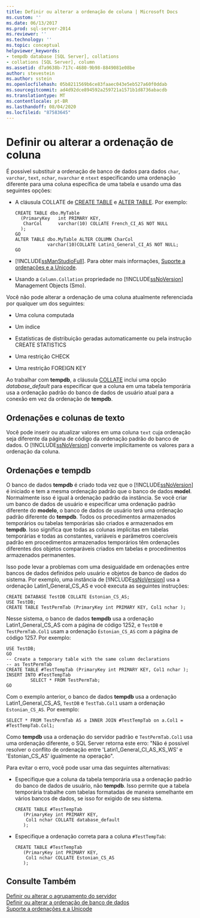 ```yaml
---
title: Definir ou alterar a ordenação de coluna | Microsoft Docs
ms.custom: ''
ms.date: 06/13/2017
ms.prod: sql-server-2014
ms.reviewer: ''
ms.technology: ''
ms.topic: conceptual
helpviewer_keywords:
- tempdb database [SQL Server], collations
- collations [SQL Server], column
ms.assetid: d7a9638b-717c-4680-9b98-8849081e08be
author: stevestein
ms.author: sstein
ms.openlocfilehash: 05b8211569b6ce83faaec043e5eb527a60f0ddab
ms.sourcegitcommit: ad4d92dce894592a259721a1571b1d8736abacdb
ms.translationtype: MT
ms.contentlocale: pt-BR
ms.lasthandoff: 08/04/2020
ms.locfileid: "87583645"
---
```

# <a name="set-or-change-the-column-collation"></a>Definir ou alterar a ordenação de coluna
  É possível substituir a ordenação de banco de dados para dados `char`, `varchar`, `text`, `nchar`, `nvarchar` e `ntext` especificando uma ordenação diferente para uma coluna específica de uma tabela e usando uma das seguintes opções:  
  
-   A cláusula COLLATE de [CREATE TABLE](/sql/t-sql/statements/create-table-transact-sql) e [ALTER TABLE](/sql/t-sql/statements/alter-table-transact-sql). Por exemplo:  
  
    ```  
    CREATE TABLE dbo.MyTable  
      (PrimaryKey   int PRIMARY KEY,  
       CharCol      varchar(10) COLLATE French_CI_AS NOT NULL  
      );  
    GO  
    ALTER TABLE dbo.MyTable ALTER COLUMN CharCol  
                varchar(10)COLLATE Latin1_General_CI_AS NOT NULL;  
    GO  
    ```  
  
-   [!INCLUDE[ssManStudioFull](../../includes/ssmanstudiofull-md.md)]. Para obter mais informações, [Suporte a ordenações e a Unicode](collation-and-unicode-support.md).  
  
-   Usando a `Column.Collation` propriedade no [!INCLUDE[ssNoVersion](../../includes/ssnoversion-md.md)] Management Objects (Smo).  
  
 Você não pode alterar a ordenação de uma coluna atualmente referenciada por qualquer um dos seguintes:  
  
-   Uma coluna computada  
  
-   Um índice  
  
-   Estatísticas de distribuição geradas automaticamente ou pela instrução CREATE STATISTICS  
  
-   Uma restrição CHECK  
  
-   Uma restrição FOREIGN KEY  
  
 Ao trabalhar com **tempdb**, a cláusula [COLLATE](/sql/t-sql/statements/collations) inclui uma opção *database_default* para especificar que a coluna em uma tabela temporária usa a ordenação padrão do banco de dados de usuário atual para a conexão em vez da ordenação de **tempdb**.  
  
## <a name="collations-and-text-columns"></a>Ordenações e colunas de texto  
 Você pode inserir ou atualizar valores em uma coluna `text` cuja ordenação seja diferente da página de código da ordenação padrão do banco de dados. O [!INCLUDE[ssNoVersion](../../includes/ssnoversion-md.md)] converte implicitamente os valores para a ordenação da coluna.  
  
## <a name="collations-and-tempdb"></a>Ordenações e tempdb  
 O banco de dados **tempdb** é criado toda vez que o [!INCLUDE[ssNoVersion](../../includes/ssnoversion-md.md)] é iniciado e tem a mesma ordenação padrão que o banco de dados **model**. Normalmente isso é igual à ordenação padrão da instância. Se você criar um banco de dados de usuário e especificar uma ordenação padrão diferente do **modelo**, o banco de dados de usuário terá uma ordenação padrão diferente do **tempdb**. Todos os procedimentos armazenados temporários ou tabelas temporárias são criados e armazenados em **tempdb**. Isso significa que todas as colunas implícitas em tabelas temporárias e todas as constantes, variáveis e parâmetros coercíveis padrão em procedimentos armazenados temporários têm ordenações diferentes dos objetos comparáveis criados em tabelas e procedimentos armazenados permanentes.  
  
 Isso pode levar a problemas com uma desigualdade em ordenações entre bancos de dados definidos pelo usuário e objetos de banco de dados do sistema. Por exemplo, uma instância de [!INCLUDE[ssNoVersion](../../includes/ssnoversion-md.md)] usa a ordenação Latin1_General_CS_AS e você executa as seguintes instruções:  
  
```  
CREATE DATABASE TestDB COLLATE Estonian_CS_AS;  
USE TestDB;  
CREATE TABLE TestPermTab (PrimaryKey int PRIMARY KEY, Col1 nchar );  
```  
  
 Nesse sistema, o banco de dados **tempdb** usa a ordenação Latin1_General_CS_AS com a página de código 1252, e `TestDB` e `TestPermTab.Col1` usam a ordenação `Estonian_CS_AS` com a página de código 1257. Por exemplo:  
  
```  
USE TestDB;  
GO  
-- Create a temporary table with the same column declarations  
-- as TestPermTab  
CREATE TABLE #TestTempTab (PrimaryKey int PRIMARY KEY, Col1 nchar );  
INSERT INTO #TestTempTab  
         SELECT * FROM TestPermTab;  
GO  
```  
  
 Com o exemplo anterior, o banco de dados **tempdb** usa a ordenação Latin1_General_CS_AS, `TestDB` e `TestTab.Col1` usam a ordenação `Estonian_CS_AS`. Por exemplo:  
  
```  
SELECT * FROM TestPermTab AS a INNER JOIN #TestTempTab on a.Col1 = #TestTempTab.Col1;  
```  
  
 Como **tempdb** usa a ordenação do servidor padrão e `TestPermTab.Col1` usa uma ordenação diferente, o SQL Server retorna este erro: "Não é possível resolver o conflito de ordenação entre 'Latin1_General_CI_AS_KS_WS' e 'Estonian_CS_AS' igualmente na operação".  
  
 Para evitar o erro, você pode usar uma das seguintes alternativas:  
  
-   Especifique que a coluna da tabela temporária usa a ordenação padrão do banco de dados de usuário, não **tempdb**. Isso permite que a tabela temporária trabalhe com tabelas formatadas de maneira semelhante em vários bancos de dados, se isso for exigido de seu sistema.  
  
    ```  
    CREATE TABLE #TestTempTab  
       (PrimaryKey int PRIMARY KEY,  
        Col1 nchar COLLATE database_default  
       );  
    ```  
  
-   Especifique a ordenação correta para a coluna `#TestTempTab`:  
  
    ```  
    CREATE TABLE #TestTempTab  
       (PrimaryKey int PRIMARY KEY,  
        Col1 nchar COLLATE Estonian_CS_AS  
       );  
    ```  
  
## <a name="see-also"></a>Consulte Também  
 [Definir ou alterar o agrupamento do servidor](set-or-change-the-server-collation.md)   
 [Definir ou alterar a ordenação de banco de dados](set-or-change-the-database-collation.md)   
 [Suporte a ordenações e a Unicode](collation-and-unicode-support.md)  
  
  
